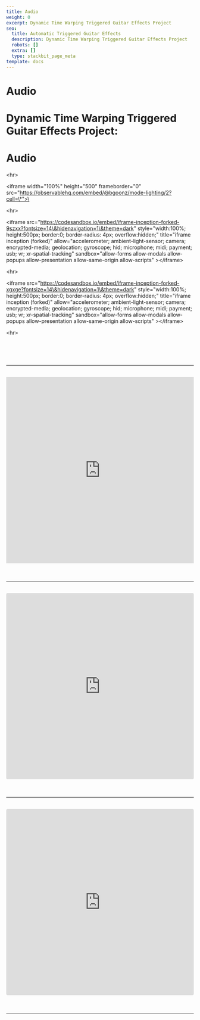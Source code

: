 ```yaml
---
title: Audio
weight: 0
excerpt: Dynamic Time Warping Triggered Guitar Effects Project
seo:
  title: Automatic Triggered Guitar Effects
  description: Dynamic Time Warping Triggered Guitar Effects Project
  robots: []
  extra: []
  type: stackbit_page_meta
template: docs
---
```

# Audio

# Dynamic Time Warping Triggered Guitar Effects Project:

# Audio




\<hr>

\<iframe width="100%" height="500" frameborder="0"
src="https://observablehq.com/embed/@bgoonz/mode-lighting/2?cell=\*">\</iframe>



\<hr>


\<iframe src="https://codesandbox.io/embed/iframe-inception-forked-9szxx?fontsize=14\&hidenavigation=1\&theme=dark"
style="width:100%; height:500px; border:0; border-radius: 4px; overflow:hidden;"
title="iframe inception (forked)"
allow="accelerometer; ambient-light-sensor; camera; encrypted-media; geolocation; gyroscope; hid; microphone; midi; payment; usb; vr; xr-spatial-tracking"
sandbox="allow-forms allow-modals allow-popups allow-presentation allow-same-origin allow-scripts"
\>\</iframe>  



\<hr>

\<iframe src="https://codesandbox.io/embed/iframe-inception-forked-xgxge?fontsize=14\&hidenavigation=1\&theme=dark"
style="width:100%; height:500px; border:0; border-radius: 4px; overflow:hidden;"
title="iframe inception (forked)"
allow="accelerometer; ambient-light-sensor; camera; encrypted-media; geolocation; gyroscope; hid; microphone; midi; payment; usb; vr; xr-spatial-tracking"
sandbox="allow-forms allow-modals allow-popups allow-presentation allow-same-origin allow-scripts"
\>\</iframe>   




\<hr>

<br>
<br>
<br>
<hr>
<br>
<iframe width="100%" height="500" frameborder="0"
src="https://observablehq.com/embed/@bgoonz/mode-lighting/2?cell=*"></iframe>
<br>
<br>

<br>
<hr>
<br>

<iframe src="https://codesandbox.io/embed/iframe-inception-forked-9szxx?fontsize=14&hidenavigation=1&theme=dark"
style="width:100%; height:500px; border:0; border-radius: 4px; overflow:hidden;"
title="iframe inception (forked)"
allow="accelerometer; ambient-light-sensor; camera; encrypted-media; geolocation; gyroscope; hid; microphone; midi; payment; usb; vr; xr-spatial-tracking"
sandbox="allow-forms allow-modals allow-popups allow-presentation allow-same-origin allow-scripts"
></iframe>  
<br>
<br>
<br>
<hr>
<br>
<iframe src="https://codesandbox.io/embed/iframe-inception-forked-xgxge?fontsize=14&hidenavigation=1&theme=dark"
style="width:100%; height:500px; border:0; border-radius: 4px; overflow:hidden;"
title="iframe inception (forked)"
allow="accelerometer; ambient-light-sensor; camera; encrypted-media; geolocation; gyroscope; hid; microphone; midi; payment; usb; vr; xr-spatial-tracking"
sandbox="allow-forms allow-modals allow-popups allow-presentation allow-same-origin allow-scripts"
></iframe>   

<br>
<br>

<br>
<hr>
<br>
